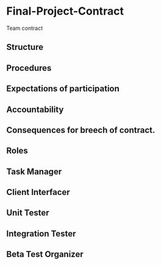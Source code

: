 # Final-Project-Contract
Team contract
## Structure
## Procedures 
## Expectations of participation
## Accountability
## Consequences for breech of contract.

## Roles
## Task Manager
## Client Interfacer
## Unit Tester
## Integration Tester
## Beta Test Organizer

